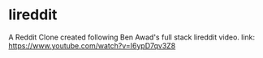 # lireddit

A Reddit Clone created following Ben Awad's full stack lireddit video.
link: https://www.youtube.com/watch?v=I6ypD7qv3Z8
